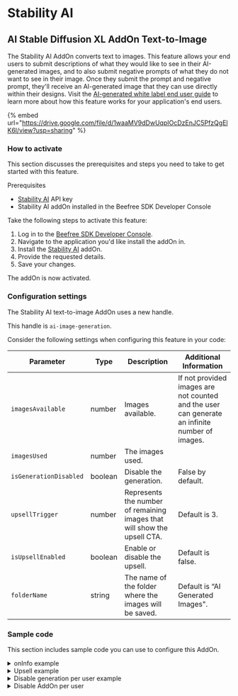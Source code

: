 # Stability AI

## AI Stable Diffusion XL AddOn Text-to-Image

The Stability AI AddOn converts text to images. This feature allows your end users to submit descriptions of what they would like to see in their AI-generated images, and to also submit negative prompts of what they do not want to see in their image. Once they submit the prompt and negative prompt, they'll receive an AI-generated image that they can use directly within their designs. Visit the [AI-generated white label end user guide](https://docs.beefree.io/end-user-guide/ai-generated-images) to learn more about how this feature works for your application's end users.

{% embed url="https://drive.google.com/file/d/1waaMV9dDwUqpIOcDzEnJC5PfzQgElK6l/view?usp=sharing" %}

### How to activate

This section discusses the prerequisites and steps you need to take to get started with this feature.

Prerequisites

* [Stability AI](https://stability.ai/) API key
* Stability AI addOn installed in the Beefree SDK Developer Console

Take the following steps to activate this feature:

1. Log in to the [Beefree SDK Developer Console](https://developers.beefree.io/accounts/login/?from=website\_menu).
2. Navigate to the application you'd like install the addOn in.
3. Install the [Stability AI](https://stability.ai/) addOn.
4. Provide the requested details.
5. Save your changes.

The addOn is now activated.

### Configuration settings

The Stability AI text-to-image AddOn uses a new handle.&#x20;

This handle is `ai-image-generation`.

Consider the following settings when configuring this feature in your code:

| Parameter              | Type    | Description                                                              | Additional Information                                                                         |
| ---------------------- | ------- | ------------------------------------------------------------------------ | ---------------------------------------------------------------------------------------------- |
| `imagesAvailable`      | number  | Images available.                                                        | If not provided images are not counted and the user can generate an infinite number of images. |
| `imagesUsed`           | number  | The images used.                                                         |                                                                                                |
| `isGenerationDisabled` | boolean | Disable the generation.                                                  | False by default.                                                                              |
| `upsellTrigger`        | number  | Represents the number of remaining images that will show the upsell CTA. | Default is 3.                                                                                  |
| `isUpsellEnabled`      | boolean | Enable or disable the upsell.                                            | Default is false.                                                                              |
| `folderName`           | string  | The name of the folder where the images will be saved.                   | Default is “AI Generated Images".                                                              |

### Sample code

This section includes sample code you can use to configure this AddOn.

<details>

<summary>onInfo example</summary>

Use the following code sample to configure this feature for your application.

```javascript
onInfo: function (infoMessage) {
  if (infoMessage.code === 1000) {
    var handle = infoMessage.detail.handle

    if (handle === 'ai-image-generation') {
      imagesCounter += infoMessage.detail.consumedImages
        const refreshedUsageSettings = {
          addOns: [
            {
              id: "ai-image-generation",
              settings: {
                imagesAvailable: imagesAvailable,
                imagesUsed: imagesCounter,
                isGenerationDisabled: (imagesCounter >= imagesAvailable) ? true : false,
                upsellTrigger: 3,
                isUpsellEnabled: isUpsellEnabled,
              }
            },
          ],
        }
        // Reload Config
        bee.loadConfig(refreshedUsageSettings)
      }
  }
},
```

</details>

<details>

<summary>Upsell example</summary>

Use the following code to communicate to your end users when they have used all of their available image generations for this feature and need to purchase more.&#x20;

```javascript
upsell: {
  label: 'upsell',
  handler:(resolve, reject, args)=>{
    if(args.handle === 'ai-image-generation'){
      imagesAvailable+=5
      resolve({
        addOns:[{
          id: "ai-image-generation",
          settings: {
            imagesAvailable: imagesAvailable,
            imagesUsed: imagesCounter,
            isGenerationDisabled: (imagesCounter >= imagesAvailable) ? true : false,
            upsellTrigger: 3,
            isUpsellEnabled: isUpsellEnabled,
          }}]
        })
    }
  }
},
```

</details>

<details>

<summary>Disable generation per user example</summary>

Use the following code to disable this text-to-image generation for a user of your application. This feature will still be visible within the builder, but they will not be able to use this. A potential use case for this is if you'd like to motivate an end user to upgrade for access to this feature.

```javascript
addOns: [
  {
    id: "ai-image-generation",
    settings:{
      isGenerationDisabled: true,
    }
  },
],
```

</details>

<details>

<summary>Disable AddOn per user</summary>

Use the following code to disable this feature for a user of your application.

```javascript
addOns: [
  {
    id: "ai-image-generation",
    enabled: false,
  },
],
```

</details>
